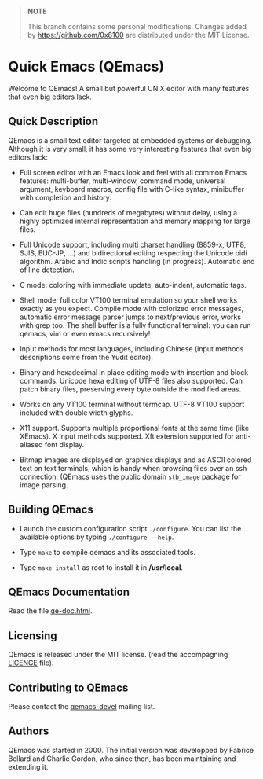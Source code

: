 > **NOTE**
> 
>  This branch contains some personal modifications. 
>  Changes added by https://github.com/0x8100 are 
>  distributed under the MIT License.

# Quick Emacs (QEmacs)

Welcome to QEmacs! A small but powerful UNIX editor with many features
that even big editors lack.

## Quick Description

QEmacs is a small text editor targeted at embedded systems or debugging.
Although it is very small, it has some very interesting features that
even big editors lack:

- Full screen editor with an Emacs look and feel with all common Emacs
features: multi-buffer, multi-window, command mode, universal argument,
keyboard macros, config file with C-like syntax, minibuffer with
completion and history.

- Can edit huge files (hundreds of megabytes) without delay, using a
highly optimized internal representation and memory mapping for large
files.

- Full Unicode support, including multi charset handling
(8859-x, UTF8, SJIS, EUC-JP, ...) and bidirectional editing respecting
the Unicode bidi algorithm. Arabic and Indic scripts handling (in
progress). Automatic end of line detection.

- C mode: coloring with immediate update, auto-indent, automatic tags.

- Shell mode: full color VT100 terminal emulation so your shell works
exactly as you expect. Compile mode with colorized error messages,
automatic error message parser jumps to next/previous error, works
with grep too. The shell buffer is a fully functional terminal: you
can run qemacs, vim or even emacs recursively!

- Input methods for most languages, including Chinese (input methods
descriptions come from the Yudit editor).

- Binary and hexadecimal in place editing mode with insertion and
block commands. Unicode hexa editing of UTF-8 files also supported.
Can patch binary files, preserving every byte outside the modified
areas.

- Works on any VT100 terminal without termcap. UTF-8 VT100 support
included with double width glyphs.

- X11 support. Supports multiple proportional fonts at the same time
(like XEmacs). X Input methods supported. Xft extension supported for
anti-aliased font display.

- Bitmap images are displayed on graphics displays and as ASCII colored text
on text terminals, which is handy when browsing files over an ssh connection.
(QEmacs uses the public domain [`stb_image`](https://github.com/nothings/stb/blob/master/stb_image.h)
package for image parsing.

## Building QEmacs

* Launch the custom configuration script `./configure`. You can list the
available options by typing `./configure --help`.

* Type `make` to compile qemacs and its associated tools.

* Type `make install` as root to install it in **/usr/local**.

## QEmacs Documentation

Read the file [qe-doc.html](qe-doc.html).

## Licensing

QEmacs is released under the MIT license.
(read the accompagning [LICENCE](LICENCE) file).

## Contributing to QEmacs

Please contact the [qemacs-devel](https://lists.nongnu.org/mailman/listinfo/qemacs-devel) mailing list.

## Authors

QEmacs was started in 2000. The initial version was developped by
Fabrice Bellard and Charlie Gordon, who since then, has been maintaining
and extending it.

